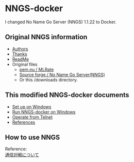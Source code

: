 # NNGS-docker

I changed No Name Go Server (NNGS) 1.1.22  to Docker.

## Original NNGS information

* [Authors](./nngs-1.1.22/AUTHORS)
* [Thanks](./nngs-1.1.22/THANKS)
* [ReadMe](./nngs-1.1.22/README)
* Original files
  * [pem.nu / MLRate](http://pem.nu/cms/index.php/freeprogs)
  * [Source forge / No Name Go Server(NNGS)](https://sourceforge.net/projects/nngs/files/nngs/nngs-1.1.22/)
  * Or this /downloads directory.

## This modified NNGS-docker documents

* [Set up on Windows](./doc/set-up-on-windows.md)
* [Run NNGS-docker on Windows](./doc/run-nngs-docker-on-windows.md)
* [Operate from Telnet](./doc/operate-from-telnet.md)
* [References](./doc/references.md)

## How to use NNGS

Reference:  
[通信対戦について](http://www.computer-go.jp/gifu2005/regulations/communication.html)  
